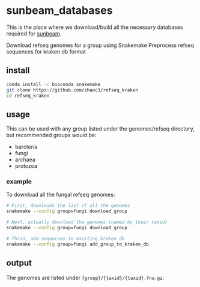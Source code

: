 # sunbeam_databases

This is the place where we download/build all the necessary databases required for [sunbeam](https://github.com/sunbeam-labs/sunbeam).

Download refseq genomes for a group using Snakemake
Preprocess refseq sequences for kraken db format

## install
```sh
conda install -c bioconda snakemake
git clone https://github.com/zhaoc1/refseq_kraken
cd refseq_kraken
```

## usage
This can be used with any group listed under the genomes/refseq directory, but recommended groups would be:

- barcteria
- fungi
- archaea
- protozoa

### example
To download all the fungal refseq genomes:
```sh
# First, downloads the list of all the genomes
snakemake --config group=fungi download_group

# Next, actually download the genomes (named by their taxid)
snakemake --config group=fungi download_group

# Thrid, add seqeucnes to existing kraken db
snakemake --config group=fungi add_group_to_kraken_db
```

## output
The genomes are listed under `{group}/{taxid}/{taxid}.fna.gz`.
